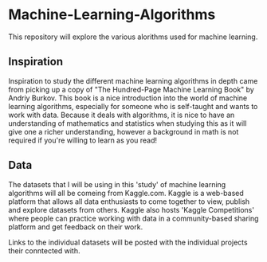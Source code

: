 # Machine-Learning-Algorithms

This repository will explore the various alorithms used for machine learning.

## Inspiration
Inspiration to study the different machine learning algorithms in depth came from picking up a copy of "The Hundred-Page Machine Learning Book" by Andriy Burkov. This book is a nice introduction into the world of machine learning algorithms, especially for someone who is self-taught and wants to work with data. Because it deals with algorithms, it is nice to have an understanding of mathematics and statistics when studying this as it will give one a richer understanding, however a background in math is not required if you're willing to learn as you read! 

## Data 
The datasets that I will be using in this 'study' of machine learning algorithms will all be comeing from Kaggle.com. Kaggle is a web-based platform that allows all data enthusiasts to come together to view, publish and explore datasets from others. Kaggle also hosts 'Kaggle Competitions' where people can practice working with data in a community-based sharing platform and get feedback on their work. 

Links to the individual datasets will be posted with the individual projects their conntected with.

